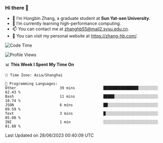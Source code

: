### Hi there 👋

- 🔭 I’m Hongbin Zhang, a graduate student at **Sun Yat-sen University**.
- 🌱 I’m currently learning high-performance computing.
- 📫 You can contact me at zhanghb55@mail2.sysu.edu.cn.
- 👀 You can visit my personal website at https://zhang-hb.com/.

<!--START_SECTION:waka-->
![Code Time](http://img.shields.io/badge/Code%20Time-214%20hrs%2026%20mins-blue)

![Profile Views](http://img.shields.io/badge/Profile%20Views-7-blue)

📊 **This Week I Spent My Time On** 

```text
🕑︎ Time Zone: Asia/Shanghai

💬 Programming Languages: 
Other                    39 mins             ████████████████░░░░░░░░░   62.43 % 
Bash                     11 mins             █████░░░░░░░░░░░░░░░░░░░░   18.74 % 
JSON                     6 mins              ██░░░░░░░░░░░░░░░░░░░░░░░   09.59 % 
Text                     3 mins              █░░░░░░░░░░░░░░░░░░░░░░░░   05.08 % 
INI                      1 min               ░░░░░░░░░░░░░░░░░░░░░░░░░   01.88 % 
```


 Last Updated on 28/06/2023 00:40:09 UTC
<!--END_SECTION:waka-->